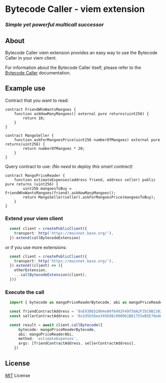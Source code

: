 # Bytecode Caller - viem extension

### *Simple yet powerful multicall successor*

## About

Bytecode Caller viem extension provides an easy way to use the Bytecode Caller in your viem client.

For information about the Bytecode Caller itself, please refer to the [Bytecode Caller](../core/README.md) documentation.

## Example use

Contract that you want to read:

```solidity
contract FriendWhoWantsMangoes {
    function askHowManyMangoes() external pure returns(uint256) {
        return 10;
    }
}

contract MangoSeller {
    function askForMangoesPrice(uint256 numberOfMangoes) external pure returns(uint256) {
        return numberOfMangoes * 20;
    }
}
```

Query contract to use: *(No need to deploy this smart contract)*

```solidity
contract MangoPriceReader {
    function estimateExpenses(address friend, address seller) public pure returns (uint256) {
        uint256 mangoesToBuy = FriendWhoWantsMangoes(friend).askHowManyMangoes();
        return MangoSeller(seller).askForMangoesPrice(mangoesToBuy);
    }
}
```

### Extend your viem client

```typescript
  const client = createPublicClient({
    transport: http('https://mainnet.base.org/'),
  }).extend(callBytecodeExtension)
```

or if you use more extensions:

```typescript
  const client = createPublicClient({
    transport: http('https://mainnet.base.org/'),
  }).extend((client) => ({
    otherExtension,
    ...callBytecodeExtension(client),
  }))
```

### Execute the call

```typescript
  import { bytecode as mangoPriceReaderBytecode, abi as mangoPriceReaderAbi } from 'build/MangoPriceReader.sol/MangoPriceReader.json'

  const friendContractAddress = '0xE930Eb2004e09f6492F49f58A2F35C0B1382c68C'
  const sellerContractAddress = '0x2d5b56ee345698c000061B81755eB5E70eA8DEa1'

  const result = await client.callBytecode({
      bytecode: mangoPriceReaderBytecode,
      abi: mangoPriceReaderAbi,
      method: 'estimateExpenses',
      args: [friendContractAddress, sellerContractAddress],
    })
```

## License

[MIT](LICENSE.md) License
